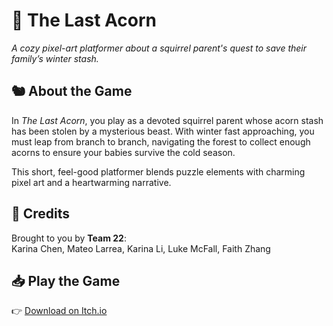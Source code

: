 # 🌰 The Last Acorn

*A cozy pixel-art platformer about a squirrel parent's quest to save their family’s winter stash.*

## 🐿️ About the Game

In *The Last Acorn*, you play as a devoted squirrel parent whose acorn stash has been stolen by a mysterious beast. With winter fast approaching, you must leap from branch to branch, navigating the forest to collect enough acorns to ensure your babies survive the cold season.

This short, feel-good platformer blends puzzle elements with charming pixel art and a heartwarming narrative.

## 👥 Credits

Brought to you by **Team 22**:  
Karina Chen, Mateo Larrea, Karina Li, Luke McFall, Faith Zhang

## 📥 Play the Game

👉 [Download on Itch.io](https://lukem13.itch.io/the-last-acorn)
